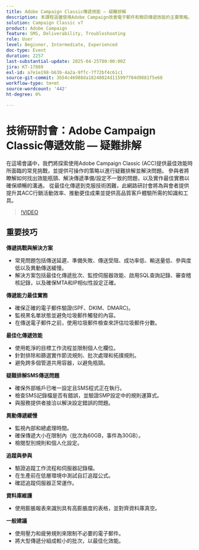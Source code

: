 ```yaml
---
title: Adobe Campaign Classic傳遞效能 — 疑難排解
description: 本課程涵蓋使用Adobe Campaign改善電子郵件和簡訊傳遞效能的主要策略。 它解決了傳送延遲、低吞吐量和異動緩慢等常見挑戰，提供批次最佳化、SQL記錄和伺服器效能監控等解決方案。 傳遞能力最佳實務包括正確的電子郵件驗證(SPF、DKIM、DMARC)、黑名單監控和垃圾郵件檢查。 為提升效能，專家建議使用簡潔的工作流程、節流規則和避免共用容器。 簡訊傳遞秘訣，重點是正確的外部帳戶設定和記錄分析。 會議也強調追蹤驗證、使用膨脹報表進行資料庫維護，以及套用壓力/疲勞規則以提升參與度。 將會透過電子郵件分享工作階段影片，並張貼在Adobe Experience網站上。
solution: Campaign Classic v7
product: Adobe Campaign
feature: SMS, Deliverability, Troubleshooting
role: User
level: Beginner, Intermediate, Experienced
doc-type: Event
duration: 2257
last-substantial-update: 2025-04-25T00:00:00Z
jira: KT-17869
exl-id: a7e1e198-b63b-4a2a-9ffc-7f72bf4c61c1
source-git-commit: 3b54c46988da18248024d115997704d9881f5e68
workflow-type: tm+mt
source-wordcount: '442'
ht-degree: 0%

---
```


# 技術研討會：Adobe Campaign Classic傳遞效能 — 疑難排解

在這場會議中，我們將探索使用Adobe Campaign Classic (ACC)提供最佳效能時所面臨的常見挑戰，並提供可操作的策略以進行疑難排解並解決問題。 參與者將瞭解如何找出效能瓶頸、解決傳遞準備/設定不一致的問題，以及實作最佳實務以確保順暢的溝通。 從最佳化傳遞到克服技術困難，此網路研討會將為與會者提供提升其ACC行銷活動效率、推動更佳成果並提供高品質客戶體驗所需的知識和工具。

>[!VIDEO](https://video.tv.adobe.com/v/3457826/?learn=on&enablevpops)

## 重要技巧

**傳遞挑戰與解決方案**

* 常見問題包括傳送延遲、準備失敗、傳送受阻、成功率低、輸送量低、參與度低以及異動傳送緩慢。
* 解決方案包括最佳化傳遞批次、監控伺服器效能、啟用SQL查詢記錄、審查稽核記錄，以及確保MTA和IP相似性設定正確。

**傳遞能力最佳實務**

* 確保正確的電子郵件驗證(SPF、DKIM、DMARC)。
* 監視黑名單狀態並避免垃圾郵件觸發的內容。
* 在傳送電子郵件之前，使用垃圾郵件檢查來評估垃圾郵件分數。

**最佳化傳遞效能**

* 使用乾淨的目標工作流程並限制個人化欄位。
* 針對排除和篩選實作節流規則、批次處理和拓撲規則。
* 避免跨多個管道共用容器，以避免瓶頸。

**疑難排解SMS傳送問題**

* 確保外部帳戶已唯一設定且SMS程式正在執行。
* 檢查SMS記錄檔是否有錯誤，並驗證SMP設定中的規則運算式。
* 與服務提供者接洽以解決設定錯誤的問題。

**異動傳遞緩慢**

* 監視內部和總處理時間。
* 確保傳遞大小在限制內（批次為60GB，事件為30GB）。
* 檢閱型別規則和個人化設定。

**追蹤與參與**

* 驗證追蹤工作流程和伺服器記錄檔。
* 在生產前在低層環境中測試自訂追蹤公式。
* 確認追蹤伺服器正常運作。

**資料庫維護**

* 使用膨脹報表來識別具有高膨脹度的表格，並對齊資料庫真空。

**一般建議**

* 使用壓力和疲勞規則來限制不必要的電子郵件。
* 將大型傳遞分組成較小的批次，以最佳化效能。
